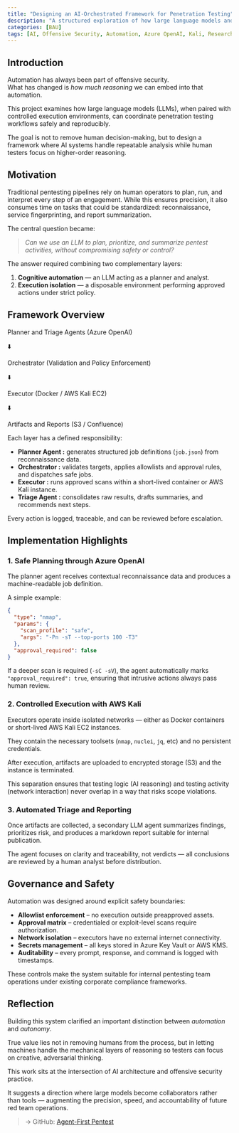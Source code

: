 ```yaml
---
title: "Designing an AI-Orchestrated Framework for Penetration Testing"
description: "A structured exploration of how large language models and isolated environments can safely automate penetration testing workflows."
categories: [BAU]
tags: [AI, Offensive Security, Automation, Azure OpenAI, Kali, Research]
---
```


## Introduction

Automation has always been part of offensive security.  
What has changed is *how much reasoning* we can embed into that automation.

This project examines how large language models (LLMs), when paired with controlled execution environments, can coordinate penetration testing workflows safely and reproducibly.  

The goal is not to remove human decision-making, but to design a framework where AI systems handle repeatable analysis while human testers focus on higher-order reasoning.

## Motivation

Traditional pentesting pipelines rely on human operators to plan, run, and interpret every step of an engagement.  While this ensures precision, it also consumes time on tasks that could be standardized: reconnaissance, service fingerprinting, and report summarization.

The central question became:

> *Can we use an LLM to plan, prioritize, and summarize pentest activities, without compromising safety or control?*

The answer required combining two complementary layers:
1. **Cognitive automation** — an LLM acting as a planner and analyst.  
2. **Execution isolation** — a disposable environment performing approved actions under strict policy.

## Framework Overview

Planner and Triage Agents (Azure OpenAI)  

⬇️

Orchestrator (Validation and Policy Enforcement)  

⬇️ 

Executor (Docker / AWS Kali EC2)  

⬇️

Artifacts and Reports (S3 / Confluence)

Each layer has a defined responsibility:
- **Planner Agent :** generates structured job definitions (`job.json`) from reconnaissance data.  
- **Orchestrator :** validates targets, applies allowlists and approval rules, and dispatches safe jobs.  
- **Executor :** runs approved scans within a short-lived container or AWS Kali instance.  
- **Triage Agent :** consolidates raw results, drafts summaries, and recommends next steps.

Every action is logged, traceable, and can be reviewed before escalation.

## Implementation Highlights

### 1. Safe Planning through Azure OpenAI

The planner agent receives contextual reconnaissance data and produces a machine-readable job definition.  

A simple example:

```json
{
  "type": "nmap",
  "params": {
    "scan_profile": "safe",
    "args": "-Pn -sT --top-ports 100 -T3"
  },
  "approval_required": false
}
```

If a deeper scan is required (`-sC -sV`), the agent automatically marks  
`"approval_required": true`, ensuring that intrusive actions always pass human review.

### 2. Controlled Execution with AWS Kali

Executors operate inside isolated networks — either as Docker containers or short-lived AWS Kali EC2 instances.  

They contain the necessary toolsets (`nmap`, `nuclei`, `jq`, etc) and no persistent credentials.  

After execution, artifacts are uploaded to encrypted storage (S3) and the instance is terminated.

This separation ensures that testing logic (AI reasoning) and testing activity (network interaction) never overlap in a way that risks scope violations.

### 3. Automated Triage and Reporting

Once artifacts are collected, a secondary LLM agent summarizes findings, prioritizes risk, and produces a markdown report suitable for internal publication.  

The agent focuses on clarity and traceability, not verdicts — all conclusions are reviewed by a human analyst before distribution.

## Governance and Safety

Automation was designed around explicit safety boundaries:
- **Allowlist enforcement** – no execution outside preapproved assets.
- **Approval matrix** – credentialed or exploit-level scans require authorization.
- **Network isolation** – executors have no external internet connectivity.
- **Secrets management** – all keys stored in Azure Key Vault or AWS KMS.
- **Auditability** – every prompt, response, and command is logged with timestamps.

These controls make the system suitable for internal pentesting team operations under existing corporate compliance frameworks.

## Reflection

Building this system clarified an important distinction between _automation_ and _autonomy_.  

True value lies not in removing humans from the process, but in letting machines handle the mechanical layers of reasoning so testers can focus on creative, adversarial thinking.

This work sits at the intersection of AI architecture and offensive security practice.  

It suggests a direction where large models become collaborators rather than tools — augmenting the precision, speed, and accountability of future red team operations.

> → GitHub: [Agent-First Pentest](https://github.com/schoi1337/agent-first-pentest)
